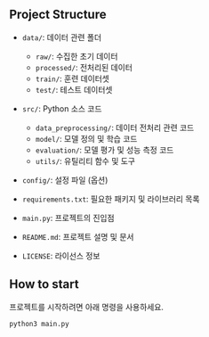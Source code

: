 ## Project Structure

- `data/`: 데이터 관련 폴더

  - `raw/`: 수집한 초기 데이터
  - `processed/`: 전처리된 데이터
  - `train/`: 훈련 데이터셋
  - `test/`: 테스트 데이터셋

- `src/`: Python 소스 코드

  - `data_preprocessing/`: 데이터 전처리 관련 코드
  - `model/`: 모델 정의 및 학습 코드
  - `evaluation/`: 모델 평가 및 성능 측정 코드
  - `utils/`: 유틸리티 함수 및 도구

- `config/`: 설정 파일 (옵션)

- `requirements.txt`: 필요한 패키지 및 라이브러리 목록

- `main.py`: 프로젝트의 진입점

- `README.md`: 프로젝트 설명 및 문서

- `LICENSE`: 라이선스 정보

## How to start

프로젝트를 시작하려면 아래 명령을 사용하세요.

```bash
python3 main.py
```
